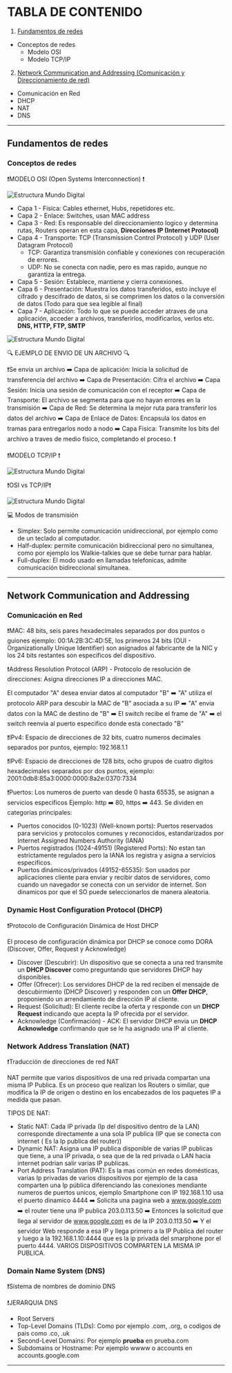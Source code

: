 # TABLA DE CONTENIDO

1. [Fundamentos de redes](#fundamentos-de-redes)
 - Conceptos de redes
   - Modelo OSI
   - Modelo TCP/IP

2. [Network Communication and Addressing (Comunicación y Direccionamiento de red)](#network-communication-and-addressing)
- Comunicación en Red
- DHCP
- NAT
- DNS

---

## Fundamentos de redes
### Conceptos de redes

❗MODELO OSI (Open Systems Interconnection) ❗

![Estructura Mundo Digital](../images/modelo-OSI.jpg)

- Capa 1 - Fisica: Cables ethernet, Hubs, repetidores etc.
- Capa 2 - Enlace: Switches, usan MAC address
- Capa 3 - Red: Es responsable del direccionamiento logico y determina rutas, Routers operan en esta capa, **Direcciones IP (Internet Protocol)**
- Capa 4 - Transporte: TCP (Transmission Control Protocol) y UDP (User Datagram Protocol)
     - TCP: Garantiza transmisión confiable y conexiones con recuperación de errores.
     - UDP: No se conecta con nadie, pero es mas rapido, aunque no garantiza la entrega.
- Capa 5 - Sesión: Establece, mantiene y cierra conexiones.
- Capa 6 - Presentación: Muestra los datos transferidos, esto incluye el cifrado y descifrado de datos, si se comprimen los datos o la conversión de datos (Todo para que sea legible al final)
- Capa 7 - Aplicación: Todo lo que se puede acceder atraves de una aplicación, acceder a archivos, transferirlos, modificarlos, verlos etc. **DNS, HTTP, FTP, SMTP**

![Estructura Mundo Digital](../images/modelo-OSI-2.png)

🔍 EJEMPLO DE ENVIO DE UN ARCHIVO 🔍

❗Se envia un archivo ➡️ Capa de aplicación: Inicia la solicitud de transferencia del archivo ➡️ Capa de Presentación: Cifra el archivo ➡️ Capa Sesión: Inicia una sesión de comunicación con el receptor ➡️ Capa de Transporte: El archivo se segmenta para que no hayan errores en la transmisión ➡️ Capa de Red: Se determina la mejor ruta para transferir los datos del archivo ➡️ Capa de Enlace de Datos: Encapsula los datos en tramas para entregarlos nodo a nodo ➡️ Capa Fisica: Transmite los bits del archivo a traves de medio fisico, completando el proceso. ❗

❗MODELO TCP/IP ❗

![Estructura Mundo Digital](../images/modelo-TCP-IP.png)

❗OSI vs TCP/IP❗

![Estructura Mundo Digital](../images/OSI-vs-TCP-IP.png)

💻 Modos de transmisión
- Simplex: Solo permite comunicación unidireccional, por ejemplo como de un teclado al computador.
- Half-duplex: permite comunicación bidireccional pero no simultanea, como por ejemplo los Walkie-talkies que se debe turnar para hablar.
- Full-duplex: El modo usado en llamadas telefonicas, admite comunicación bidireccional simultanea.

---

## Network Communication and Addressing
### Comunicación en Red

❗MAC: 48 bits, seis pares hexadecimales separados por dos puntos o guiones ejemplo: 00:1A:2B:3C:4D:5E, los primeros 24 bits (OUI - Organizationally Unique Identifier) son asignados al fabricante de la NIC y los 24 bits restantes son especificos del dispositivo.

❗Address Resolution Protocol (ARP) - Protocolo de resolución de direcciones: Asigna direcciones IP a direcciones MAC.

El computador "A" desea enviar datos al computador "B" ➡️ "A" utiliza el protocolo ARP para descubir la MAC de "B" asociada a su IP ➡️ "A" envia datos con la MAC de destino de "B" ➡️ El switch recibe el frame de "A" ➡️ el switch reenvia al puerto especifico donde esta conectado "B"

❗IPv4: Espacio de direcciones de 32 bits, cuatro numeros decimales separados por puntos, ejemplo: 192.168.1.1

❗IPv6: Espacio de direcciones de 128 bits, ocho grupos de cuatro digitos hexadecimales separados por dos puntos, ejemplo: 2001:0db8:85a3:0000:0000:8a2e:0370:7334

❗Puertos: Los numeros de puerto van desde 0 hasta 65535, se asignan a servicios especificos Ejemplo: http ➡️ 80, https ➡️ 443. Se dividen en categorias principales:
- Puertos conocidos (0-1023) (Well-known ports): Puertos reservados para servicios y protocolos comunes y reconocidos, estandarizados por Internet Assigned Numbers Authority (IANA)
- Puertos registrados (1024-49151) (Registered Ports): No estan tan estrictamente regulados pero la IANA los registra y asigna a servicios especificos.
- Puertos dinámicos/privados (49152-65535): Son usados por aplicaciones cliente para enviar y recibir datos de servidores, como cuando un navegador se conecta con un servidor de internet. Son dinamicos por que el SO puede seleccionarlos de manera aleatoria.

### Dynamic Host Configuration Protocol (DHCP)

❗Protocolo de Configuración Dinámica de Host DHCP

El proceso de configuración dinámica por DHCP se conoce como DORA (Discover, Offer, Request y Acknowledge)
- Discover (Descubrir): Un dispositivo que se conecta a una red transmite un **DHCP Discover** como preguntando que servidores DHCP hay disponibles.
- Offer (Ofrecer): Los servidores DHCP de la red reciben el mensajde de descubirmiento (DHCP Discover) y responden con un **Offer DHCP**, proponiendo un arrendamiento de dirección IP al cliente.
- Request (Solicitud): El cliente recibe la oferta y responde con un **DHCP Request** indicando que acepta la IP ofrecida por el servidor.
- Acknowledge (Confirmación) - ACK: El servidor DHCP envia un **DHCP Acknowledge** confirmando que se le ha asignado una IP al cliente.

### Network Address Translation (NAT)

❗Traducción de direcciones de red NAT

NAT permite que varios dispositivos de una red privada compartan una misma IP Publica. Es un proceso que realizan los Routers o similar, que modifica la IP de origen o destino en los encabezados de los paquetes IP a medida que pasan.

TIPOS DE NAT:
- Static NAT: Cada IP privada (Ip del dispositivo dentro de la LAN) corresponde directamente a una sola IP publica (IP que se conecta con internet ( Es la Ip publica del router))
- Dynamic NAT: Asigna una IP publica disponible de varias IP publicas que tiene, a una IP privada, o sea que de la red privada o LAN hacia internet podrian salir varias IP publicas.
- Port Address Translation (PAT): Es la mas común en redes domésticas, varias Ip privadas de varios dispositivos por ejemplo de la casa comparten una Ip pública diferenciando las conexiones mendiante numeros de puertos unicos, ejemplo Smartphone con IP 192.168.1.10 usa el puerto dinamico 4444 ➡️ Solicita una pagina web a www.google.com ➡️ el router tiene una IP publica 203.0.113.50 ➡️ Entonces la solicitud que llega al servidor de www.google.com es de la IP 203.0.113.50 ➡️ Y el servidor Web responde a esa IP y llega primero a la IP Publica del router y luego a la 192.168.1.10:4444 que es la ip privada del smarphone por el puerto 4444. VARIOS DISPOSITIVOS COMPARTEN LA MISMA IP PUBLICA.

### Domain Name System (DNS)

❗Sistema de nombres de dominio DNS

❗JERARQUIA DNS
- Root Servers
- Top-Level Domains (TLDs): Como por ejemplo .com, .org, o codigos de pais como .co, .uk
- Second-Level Domains: Por ejemplo **prueba** en prueba.com
- Subdomains or Hostname: Por ejemplo wwww o accounts en accounts.google.com

---
